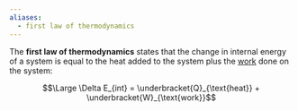 ```yaml
---
aliases:
  - first law of thermodynamics
---
```

The **first law of thermodynamics** states that the change in internal energy of a system is equal to the heat added to the system plus the [work](Work%20&%20Energy.md) done on the system:

$$\Large \Delta E_{int} = \underbracket{Q}_{\text{heat}} + \underbracket{W}_{\text{work}}$$
